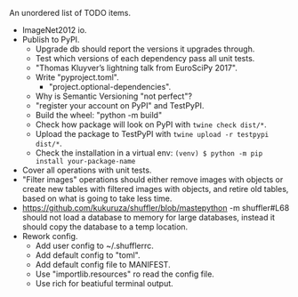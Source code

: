 An unordered list of TODO items.

- ImageNet2012 io.
- Publish to PyPI.
  - Upgrade db should report the versions it upgrades through.
  - Test which versions of each dependency pass all unit tests.
  - "Thomas Kluyver’s lightning talk from EuroSciPy 2017".
  - Write "pyproject.toml".
    - "project.optional-dependencies".
  - Why is Semantic Versioning "not perfect"?
  - "register your account on PyPI" and TestPyPI.
  - Build the wheel: "python -m build" 
  - Check how package will look on PyPI with `twine check dist/*`.
  - Upload the package to TestPyPI with `twine upload -r testpypi dist/*`.
  - Check the installation in a virtual env: `(venv) $ python -m pip install your-package-name`
- Cover all operations with unit tests.
- "Filter images" operations should either remove images with objects or create new tables with filtered images with objects, and retire old tables, based on what is going to take less time.
- https://github.com/kukuruza/shuffler/blob/mastepython -m shuffler#L68 should not load a database to memory for large databases, instead it should copy the database to a temp location.
- Rework config.
  - Add user config to ~/.shufflerrc.
  - Add default config to "toml".
  - Add default config file to MANIFEST.
  - Use "importlib.resources" ro read the config file.
  - Use rich for beatiuful terminal output.
